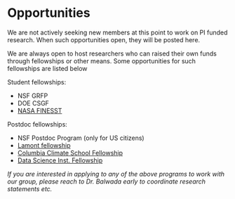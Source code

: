 # Opportunities 

We are not actively seeking new members at this point to work on PI funded research. When such opportunities open, they will be posted here. 


We are always open to host researchers who can raised their own funds through fellowships or other means. Some opportunities for such fellowships are listed below

Student fellowships:
- NSF GRFP
- DOE CSGF
- [NASA FINESST](https://science.nasa.gov/researchers/solicitations/roses-2024/amendment-63-finesst-smds-graduate-student-research-final-text-and-due-date-released/)

Postdoc fellowships:
- NSF Postdoc Program (only for US citizens)
- [Lamont fellowship](https://lamont.columbia.edu/about/postdoctoral-fellowships)
- [Columbia Climate School Fellowship](https://www.climate.columbia.edu/postdoctoral-research-program)
- [Data Science Inst. Fellowship](https://datascience.columbia.edu/research/postdoctoral-researchers/)

*If you are interested in applying to any of the above programs to work with our group, please reach to Dr. Balwada early to coordinate research statements etc.*

